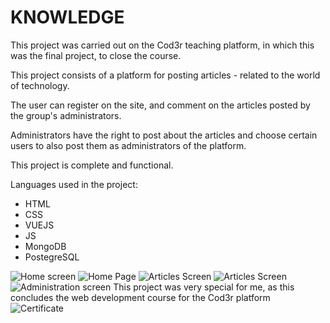 # KNOWLEDGE
This project was carried out on the Cod3r teaching platform, in which this was the final project, to close the course.

This project consists of a platform for posting articles - related to the world of technology.

The user can register on the site, and comment on the articles posted by the group's administrators.

Administrators have the right to post about the articles and choose certain users to also post them as administrators of the platform.

This project is complete and functional.

  
Languages ​​used in the project:
- HTML
- CSS
- VUEJS
- JS
- MongoDB
- PostegreSQL

![Home screen](https://lh3.googleusercontent.com/Ohh0lB0ziONgNRAT-E80e3dzGa9tF1ekyPflXfft1Oy68XexwFZppoakEBGe_nrAMBu7uBhIg9cJRb9bDmeiUKTd4Vb57eXlfHZgnX14U3iDkhAWkjTEpbR-yT4iU1HWb-QOv2lEimug2Pa5VzDwuSRuQ7QwRqz3oAdwxMgGza2WJu11J6cXzqN0rHHKU_de04ABB5nTTPTLQIpqxg3WxV0l9JJBSbfwxoSt7239MGOeoPU-dGlQ67_-scJIGEyCpzMEVJXARCevj6ZxFKtWLIa5Qrkac-a6NLx7M8HSOqLR6vKJYeQCv49O4fiWqhYEy6KcJd9qbm2a5-coDBQxJ_9ACujVdDABqb3dMTte83VEbnQUdrPEGVFfOqH7djVe9dK7AzgUobhbTaNrgmuOYJ1ju3clPzfkgqcf8RVf5Db0W-wQwiSxfY5E0KYT02ghijWngmitJc-2d-7oyQakqZgqmpk7NuV0XPYHDdtQM3ShGRsaTon6iIQU6wa63ccJq2z1-VehYxz-ps7oiVPVgTzafqii98e5MGroA0nQ-8KPFD4a508ELng-mXiMZ3z3vsMB8pSbswo84K3ZRDAtnOcC6O_SDZ-yFpxAUszlXcoNUWB-U3R0GI896Lnf5sKznfVQaInoPqEgxSXnlSSSQk9QOYuCdzwJEaajFUZD8JMS0ps4McVo5PL2VRne=w1165-h657-no?authuser=0)
![Home Page](https://lh3.googleusercontent.com/lz1BHDE8Ynk_MDrXoq9fea7KGs1Ai6sxcF8Gq-NjaEeYrMVjesDHb2wsECrwrX4hYPvaTlT8Vzj7_MSzEK1mDH8sO3-ga4EGK2H_etgwwBZzPuvPLDZLHyPR3t9rDVlXzsQ4hP2kBJDSgZka7XKGIhRictNZBY0nonsOwNZhX_sPGNO2S8LYnVoftut5Q4JPefZSny7eyTfViyEpCgU53yOYQgcdQD0ZG2fEXIQD2PCVsmbrqssrFHK-fxsvX2v9sxy-nOGUPURtRB_A2QpP1To-pF2Nc64emWV-wEaH11Ez61fTH9oacL6vjNa06QhULUZaZRtyhS8KlVcMcv16tN4ncp16Usav-HsrhEvjsE0L_1pTJMhB9XxMs0lKOq8o8ezIkvk7a4L8ohg6lOev-LlTl9h9VsGFm9DzDQbJjui8UU65Q0T2OIxluQ2zKaOU2jo-bgLESdV8YWh4HKm9kdyW0-JOZL8sVpQQRFlW2L6RxhVqeNSU4fqe0S5VRE2lyUsO5KlLsPiBEkQ3vr76i_KkcOkyK18dyr6dbX6knPm57AAMMfOpHehnwpxEz2JcIsNQqULE85aWtF8t6olSkxafZcoP-BEpYm6UAtGswP2rs4mSI5UYvFDDMUbTHypBT0-6Z3RJMc9M1zx5j7RxO1dzIQG_6d5hiO1NoQDEmuISS6I0H5-Xn_3H_x53=w1165-h657-no?authuser=0)
![Articles Screen](https://lh3.googleusercontent.com/WvAbedTKTHQucoVfWv1DbUA_HYxZEnjpXBz-XHeIOZUU0RJN-ijFVREZqbdyhunVe6mb9ADI3BPul5IoCFlEyM9sWUHubcHTBX6SX-ZcbYow8bE2PkdWoahN3N4dD6H26rLDPveBfjdaI9_s4hUAXyqacGzEhHzTIo4ChY6hSkm1MuWcI1fF4XRsGBrLyriqvhfSiSetI3PN32aUNX2odelmcQlu_UTjDm5A5x0gLMCDdU3zQ6NkifXzwjKwRWooGLB4YWvEKFn3tkNIaDrrqBas9SVU0xMyfDJvQP-X8bmW5KsT2EmVM0qVEt3fdMxt1N973W37CwzgdIvq8bIjBVduvXcSFnhdO5v8kKs93j8hcVP0f3iVp0eH9tnoea1xzbsHfDczzV0OM--DMzLSomf2rDksgsi7FW9vQri-BkQkFdb2Rp0FXlIdK4_yqBQneiHNemUbsCIMsKC3hTqp6qbty_QIYEZi3bYwxihSE8ZHB2vc4onlEgXbQrDOSjVVdLGdfWjzquXzl-1ipmb7B-vzMdFpXcS103fRqH7LqzKxqUhVYo8Bp0iHasaYjk9PH1HiD0PwEaL4Zvd1IiP2JRSEF6Ep6C-o-bFKGx8ccxvHmqYnOWFzDytRSsXQhMC_YCavUDDo-6rrz-vC5D4VfPwk4DmxQ4ouXpLfYPEUNuf_xpz5t3NZnfZN4Lf9=w1165-h657-no?authuser=0)
![Articles Screen](https://lh3.googleusercontent.com/eSWjcUCxCc6OJF6gOKMBw9XcMu48e0gd-WxbTFGfd8wxOqrCCBk4H82-_QKOfHOKs15d9g-R5IyCG_9brQfpuKihrxc9VBRqNhB4sCz0hTKxiVA8NwX15HaTE0RC-AOvTodu189T8GMRdJM681y9yXKsnxNztOalNRElWWFZj6htQYFYqehE0bCpajwZ_eV0Z-Py7QevYkIgcwT0onP1CY73NbWXPQBxuW-7RKc6fbVZ5WKjMuvrlGYGSDKAdn1iDggTJD6bHyM3TqLZ9gATHLsXWH_BioOzGFl32gDqdnZO66j5UfJ9GFtfrCIMqnf5nJiZwneTCUxE4xuo6zkZkYmGPjXGvwXQQGdziKQhrNpk6IT8oX_owCyfNxZb2pnxXHnQ2uPIA4KEyNpoW-KueJKmZuVb6HU0hiWHRHjGq3BlEpSQc-AERMgCyEZnHK0ulayWL8tLr55ruQ7bOSEhb4APF0LdbPPBZwu32-dQFWHICcEWie4JSmeSc21jNArUMLttAXJ9kPqac1oCySwAbFCPjJ-PDelQpwlWpG-4jLxaR8F9SV9H0Fv6DYQXa34bnYDh7PhNLTTKgiFxc9C6Pw8L6X50Cq2dEmNJVX3tp4KYeAWUCh1zu9l-UXJ73fxbw9_wwUgU29QKwBYP4o5hRH88li2QoR9PeWTOoaXdm37ftQIJopHE7kcGlKW9=w1165-h657-no?authuser=0)
![Administration screen](https://lh3.googleusercontent.com/sXN9djTEETK5hCK9pQPUjkBdcea_l9EjwC7HfPYAiD0XESheVW7whv9ej3xVx6U7DOfT0btLq8kJPlgQKpHfxXlZmt3K51d3m0_7aHCPxsHJcqXUIOKmxUbBlSoNDmE9O5irb8mATkRGSDhsfVoLKtFSrBghvumBW0g1lDEpU7drZOTIKJLOz_QrscCiTLsCHag1NJSEch89j93iHSYlLXrMZVs8PDxOde1xoaj5b8LlWRgMZt5fb2WDTCd8CTZPdz_gWdX0CU12OLvNMIIPA7kff-47tgTWoA4BtA59rrYKDsXJQeOcirZVWZdhxxoxeN0jIGsouXa84TYYjt7BgrfCf4G1KV1j4VMkb0g0g5MlYkgfog71xCuwpjq-QWkLVp2e70r6uQTyqtDwgq1_LMGpnLLqmmsYTUWe86oJ57HYdF__btR7c7-OVJVmxKtZLPkWSSpLm8qTL9kGBTB3_HYzyJBR0JlTBFZOsuiHkbrXZjv4Y_LhVfq77DxKsUKhgJpZG5CglPwRur3nMOR0_4tdjYo572-UZWr-lRg0HoQ8Vde3v978W-752K2z9gQ1ebinZKFaNLfMmAcaNxHnTCspe0oshoMjswCw5gZnmYmPO1LO0rrsuUrT_T5bEQs_a0kt3qJHoJT-uHS-OjVthEE6t-yFG_OGXXfaDwUg7joM80XY2_WhK7AHcfwY=w1165-h657-no?authuser=0)
This project was very special for me, as this concludes the web development course for the Cod3r platform
![Certificate](https://lh3.googleusercontent.com/zjGBEAwVYFyrXZauWDQKc7iZJbpmtVBXPBLDNj1EtrJvPt5Ua_gxJOvY_UUCqSmkoCZJZf53LAGWQSZ8Tull35i71MRvVTzlhZXwOKSmwxzCjVDxGfIPC3liL9RtZVL3NWCk7W9V0AW31z4QhBd_8wV3nl2TuMt_X3HrR7nJOoQFXJpXy5SvITpKMHHg36UtVj7_4N49D0gL2bq5ehfHNN2JOYwGu-DztbWHd1vJyQyAfRaJqW_ivDyt2aYL6eo7mIMqQC7mbMoS8777W6emX0I4TbEYEq43H2wvh5cB79c63uoIQswY80Pcg7Fn5_sKiFgvYPaUIcsycj9Ex3KyNlnVQcShT5EF69yn0whQmtYyoecyQtv33RvcGwa16Uq1ZmwwJ98w4b6my3culMkrZUG0ljRPZTkHV99syV7qbPpBBHz3Wkh-TpdhakRRqoKQpwtRjNmYcT13H4ZKqnYVAy-mpzajWV9kYMZDZ_FMlFoovJSypLUz0s8nzILh5fvPxUEDPooKVU8cL7AFq-yfk0ECqvJvFT6zFKBP8r9O4P6TV6WL5CTftLLjc3asg4gkp_iHGDqsLW5LJyL7VZCqrNPJazmxn_g4Fafb-InhOyAGL3E6HheSPHOKvUe8NfJmcQCLgqHZgIGQj_vtJzSJx4vKk1vN_RItUtp7QRqorWn1mS8XD5tb3YRg4Kyh=w884-h657-no?authuser=0)

